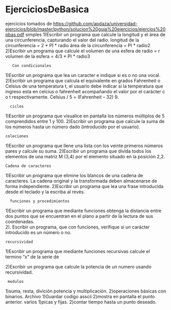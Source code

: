# EjerciciosDeBasica
ejercicios tomados de 
https://github.com/apdaza/universidad-ejercicios/blob/master/python/solucion%20guia%20ejercicios/ejercios%20pbas.pdf
     simples
1)Escribir un programa que calcule la longitud y el área de una circunferencia, capturando el
valor del radio.
longitud de la circunferencia = 2 * PI * radio
área de la circunferencia = PI * radio2
2)Escribir un programa que calcule el volumen de una esfera de radio = r
volumen de la esfera = 4/3 * PI * radio3

       Con condicionales
1)Escribir un programa que lea un caracter e indique si es o no una vocal.
2)Escribir un programa que calcula el equivalente en grados Fahrenheit o Celsius de una
temperatura t, el usuario debe indicar si la temperatura que ingreso esta en celcius o
fahrenheit acompañando el valor por el carácter c o t respectivamente.
Celsius / 5 = (Fahrenheit – 32) 9.

      ciclos
1)Escribir un programa que visualice en pantalla los números múltiplos de 5 comprendidos
entre 1 y 100.
2)Escribir un programa que calcule la suma de los números hasta un número dado
(introducido por el usuario).

    coleciones 
1)Escribir un programa que llene una lista con los veinte primeros números pares y calcule su
suma.
2)Escribir un programa que divida todos los elementos de una matriz M (3,4) por el elemento
situado en la posición 2,2.

    Cadena de caracteres
1)Escribir un programa que elimine los blancos de una cadena de caracteres. La cadena
original y la transformada deben almacenarse de forma independiente. 
2)Escribir un programa que lea una frase introducida desde el teclado y la escriba al revés. 

      funciones y procedimientos
1)Escribir un programa que mediante funciones obtenga la distancia entre dos puntos que se
encuentran en el plano a partir de la lectura de sus coordenadas.  
2). Escribir un programa, que con funciones, verifique si un carácter introducido es un número
o no. 

    recursividad 
1)Escribir un programa que mediante funciones recursivas calcule el termino “x” de la serie de

2)Escribir un programa que calcule la potencia de un numero usando recursividad.

     modulos
1)suma, resta, divición potencia y multiplicación.
2)operaciones básicas con binarios.
   Archivo
1)Guardar codigo asscii
2)mostra en pantalla el punto anterior.
     varios
1)picas y fijas.
2)contar tiempo hasta un punto deseado.
       
